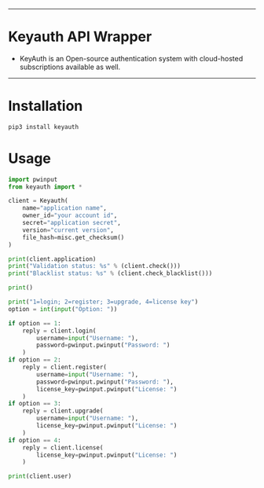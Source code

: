 
---------------------------------------
# Keyauth API Wrapper  
- KeyAuth is an Open-source authentication system with cloud-hosted subscriptions available as well.

---------------------------------------

# Installation
```bash
pip3 install keyauth
```

# Usage
```python
import pwinput
from keyauth import *

client = Keyauth(
    name="application name",
    owner_id="your account id",
    secret="application secret",
    version="current version",
    file_hash=misc.get_checksum()
)

print(client.application)
print("Validation status: %s" % (client.check()))
print("Blacklist status: %s" % (client.check_blacklist()))

print()

print("1=login; 2=register; 3=upgrade, 4=license key")
option = int(input("Option: "))

if option == 1:
    reply = client.login(
        username=input("Username: "),
        password=pwinput.pwinput("Password: ")
    )
if option == 2:
    reply = client.register(
        username=input("Username: "),
        password=pwinput.pwinput("Password: "),
        license_key=pwinput.pwinput("License: ")
    )
if option == 3:
    reply = client.upgrade(
        username=input("Username: "),
        license_key=pwinput.pwinput("License: ")
    )
if option == 4:
    reply = client.license(
        license_key=pwinput.pwinput("License: ")
    )

print(client.user)
```